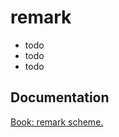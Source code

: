 # remark

- todo <br/>
- todo <br/>
- todo <br/>

## Documentation

[Book: remark scheme.](https://xray-forge.github.io/stalker-xrf-book/script_engine/schemes/remark.html)
